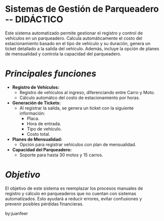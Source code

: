 # Sistemas de Gestión de Parqueadero -- **DIDÁCTICO** 

Este sistema automatizado permite gestionar el registro y control de vehículos en un parqueadero. Calcula automáticamente el costo del estacionamiento basado 
en el tipo de vehículo y su duración, genera un ticket detallado a la salida del vehículo. Además, incluye la opción de planes de mensualidad 
y controla la capacidad del parqueadero.

# *Principales funciones*
- **Registro de Vehículos:**
  - Registro de vehículos al ingreso, diferenciando entre Carro y Moto.
  - Cálculo automátco del costo de estacionamiento por horas.
- **Generación de Tickets:**
  - Al registrar la salida, se genera un ticket con la siguiente información:
    - Placa.
    - Hora de entrada.
    - Tipo de vehículo.
    - Costo total.
- **Planes de Mensualidad:**
  - Opción para registrar vehículos con plan de mensualidad.
- **Capacidad del Parqueadero:**
  - Soporte para hasta 30 motos y 15 carros.
    
# *Objetivo*
El objetivo de este sistema es reemplazar los procesos manuales de registro y cálculo en parqueaderos que no cuentan con sistemas automatizados. 
Esto ayudará a reducir errores, evitar confusiones y prevenir posibles pérdidas financieras.



 by:juanfeer
